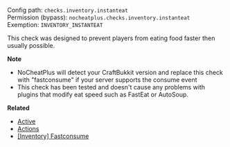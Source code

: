 Config path: `checks.inventory.instanteat`  
Permission (bypass): `nocheatplus.checks.inventory.instanteat`  
Exemption: `INVENTORY_INSTANTEAT`  

This check was designed to prevent players from eating food faster then usually possible.

**Note**
* NoCheatPlus will detect your CraftBukkit version and replace this check with "fastconsume" if your server supports the consume event
* This check has been tested and doesn't cause any problems with plugins that modify eat speed such as FastEat or AutoSoup.

**Related**  
* [Active](Global#Active)
* [Actions](Global#Actions)
* [[Inventory] Fastconsume](%5BInventory%5D-Fastconsume)